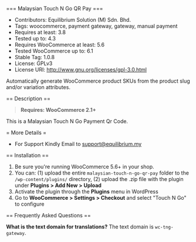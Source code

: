 === Malaysian Touch N Go QR Pay ===

 - Contributors: Equilibrium Solution (M) Sdn. Bhd.
 - Tags: woocommerce, payment gateway, gateway, manual payment
 - Requires at least: 3.8
 - Tested up to: 4.3
 - Requires WooCommerce at least: 5.6
 - Tested WooCommerce up to: 6.1
 - Stable Tag: 1.0.8
 - License: GPLv3
 - License URI: http://www.gnu.org/licenses/gpl-3.0.html

Automatically generate WooCommerce product SKUs from the product slug and/or variation attributes.

== Description ==

> **Requires: WooCommerce 2.1+**

This is a Malaysian Touch N Go Payment Qr Code.

= More Details =
- For Support Kindly Email to support@equilibrium.my

== Installation ==

1. Be sure you're running WooCommerce 5.6+ in your shop.
2. You can: (1) upload the entire `malaysian-touch-n-go-qr-pay` folder to the `/wp-content/plugins/` directory, (2) upload the .zip file with the plugin under **Plugins &gt; Add New &gt; Upload**
3. Activate the plugin through the **Plugins** menu in WordPress
4. Go to **WooCommerce &gt; Settings &gt; Checkout** and select "Touch N Go" to configure

== Frequently Asked Questions ==

**What is the text domain for translations?**
The text domain is `wc-tng-gateway`.
